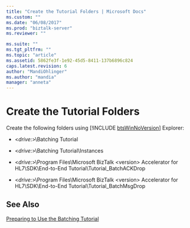 ```yaml
---
title: "Create the Tutorial Folders | Microsoft Docs"
ms.custom: ""
ms.date: "06/08/2017"
ms.prod: "biztalk-server"
ms.reviewer: ""

ms.suite: ""
ms.tgt_pltfrm: ""
ms.topic: "article"
ms.assetid: 5862fe3f-1e92-45d5-8411-137b6896c824
caps.latest.revision: 6
author: "MandiOhlinger"
ms.author: "mandia"
manager: "anneta"
---
```

# Create the Tutorial Folders
Create the following folders using [!INCLUDE [btsWinNoVersion](../../includes/btswinnoversion-md.md)] Explorer:  
  
-   \<*drive*:\>\Batching Tutorial  
  
-   \<*drive*:\>\Batching Tutorial\Instances  
  
-   \<*drive*:\>\Program Files\Microsoft BizTalk \<version\> Accelerator for HL7\SDK\End-to-End Tutorial\Tutorial_BatchACKDrop  
  
-   \<*drive*:\>\Program Files\Microsoft BizTalk \<version\> Accelerator for HL7\SDK\End-to-End Tutorial\Tutorial_BatchMsgDrop  
  
## See Also  
 [Preparing to Use the Batching Tutorial](../../adapters-and-accelerators/accelerator-hl7/preparing-to-use-the-batching-tutorial.md)